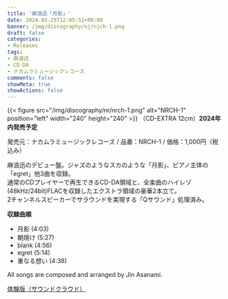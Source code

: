 ```yaml
---
title: '麻浪迅「月影」'
date: 2024-03-25T12:05:51+09:00
banner: /img/discography/nj/njch-1.png
draft: false
categories:
- Releases
tags:
- 麻浪迅
- CD-DA
- ナカムラミュージックレコーズ
comments: false
showMeta: true
showActions: false
---
```


{{< figure src="/img/discography/nr/nrch-1.png" alt="NRCH-1" position="left" width="240" height="240" >}}
（CD-EXTRA 12cm）**2024年内発売予定**<br>

発売元：ナカムラミュージックレコーズ / 品番：NRCH-1 / 価格：1,000円（税込み）

麻浪迅のデビュー盤。ジャズのようなスカのような「月影」、ピアノ主体の「egret」他3曲を収録。<br>
通常のCDプレイヤーで再生できるCD-DA領域と、全楽曲のハイレゾ(48kHz/24bit)FLACを収録したエクストラ領域の豪華2本立て。<br>
2チャンネルスピーカーでサラウンドを実現する「Qサウンド」処理済み。

**収録曲順**
- 月影 (4:03)
- 朝焼け (5:27)
- blank (4:56)
- egret (5:14)
- 重なる想い (4:38)

All songs are composed and arranged by Jin Asanami.

[体験版（サウンドクラウド）](https://soundcloud.com/hayatehay/tsukikage-crossfade)
